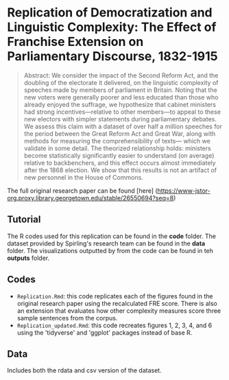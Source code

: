# Replication of Democratization and Linguistic Complexity: The Effect of Franchise Extension on Parliamentary Discourse, 1832-1915

>Abstract: We consider the impact of the Second Reform Act, and the doubling of the electorate it delivered, on the linguistic complexity of speeches made by members of parliament in Britain. Noting that the new voters were generally poorer and less educated than those who already enjoyed the suffrage, we hypothesize that cabinet ministers had strong incentives—relative to other members—to appeal to these new electors with simpler statements during parliamentary debates. We assess this claim with a dataset of over half a million speeches for the period between the Great Reform Act and Great War, along with methods for measuring the comprehensibility of texts— which we validate in some detail. The theorized relationship holds: ministers become statistically significantly easier to understand (on average) relative to backbenchers, and this effect occurs almost immediately after the 1868 election. We show that this results is not an artifact of new personnel in the House of Commons.

The full original research paper can be found [here] (https://www-jstor-org.proxy.library.georgetown.edu/stable/26550694?seq=8)

## Tutorial 
The R codes used for this replication can be found in the **code** folder. The dataset provided by Spirling's research team can be found in the **data** folder. The visualizations outputted by from the code can be found in teh **outputs** folder. 

## Codes
- `Replication.Rmd`: this code replicates each of the figures found in the original research paper using the recalculated FRE score. There is also an extension that evaluates how other complexity measures score three sample sentences from the corpus.
- `Replication_updated.Rmd`: this code recreates figures 1, 2, 3, 4, and 6 using the 'tidyverse' and 'ggplot' packages instead of base R.

## Data
Includes both the rdata and csv version of the dataset.
